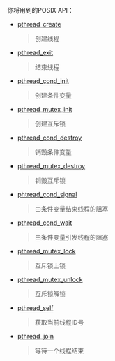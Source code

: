 你将用到的POSIX API：
* [pthread_create](../线程/pthread_demo.c)
  > 创建线程
* [pthread_exit](../线程/pthread_demo.c)
  > 结束线程
* [pthread_cond_init](../线程同步/条件变量/cond_demo.c)
  > 创建条件变量
* [pthread_mutex_init](../线程同步/2-互斥锁/mutex_demo.c)
  > 创建互斥锁
* [pthread_cond_destroy](../线程同步/条件变量/cond_demo.c)
  > 销毁条件变量
* [pthread_mutex_destroy](../线程同步/2-互斥锁/mutex_demo.c)
  > 销毁互斥锁
* [phtread_cond_signal](../线程同步/条件变量/cond_demo.c)
  > 由条件变量结束线程的阻塞
* [pthread_cond_wait](../线程同步/条件变量/cond_demo.c)
  > 由条件变量引发线程的阻塞
* [pthread_mutex_lock](../线程同步/2-互斥锁/mutex_demo.c)
  > 互斥锁上锁
* [pthread_mutex_unlock](../线程同步/2-互斥锁/mutex_demo.c)
  > 互斥锁解锁
* [pthread_self](../线程/pthread_demo.c)
  > 获取当前线程ID号
* [pthread_join](../线程/pthread_demo.c)
  > 等待一个线程结束